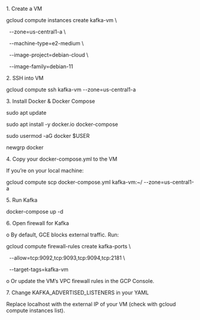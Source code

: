 1\.	Create a VM

gcloud compute instances create kafka-vm \\

&nbsp; --zone=us-central1-a \\

&nbsp; --machine-type=e2-medium \\

&nbsp; --image-project=debian-cloud \\

&nbsp; --image-family=debian-11

2\.	SSH into VM

gcloud compute ssh kafka-vm --zone=us-central1-a

3\.	Install Docker \& Docker Compose

sudo apt update

sudo apt install -y docker.io docker-compose

sudo usermod -aG docker $USER

newgrp docker

4\.	Copy your docker-compose.yml to the VM

If you’re on your local machine:

gcloud compute scp docker-compose.yml kafka-vm:~/ --zone=us-central1-a

5\.	Run Kafka

docker-compose up -d

6\.	Open firewall for Kafka

o	By default, GCE blocks external traffic. Run:

gcloud compute firewall-rules create kafka-ports \\

&nbsp; --allow=tcp:9092,tcp:9093,tcp:9094,tcp:2181 \\

&nbsp; --target-tags=kafka-vm

o	Or update the VM’s VPC firewall rules in the GCP Console.

7\.	Change KAFKA\_ADVERTISED\_LISTENERS in your YAML

Replace localhost with the external IP of your VM (check with gcloud compute instances list).



